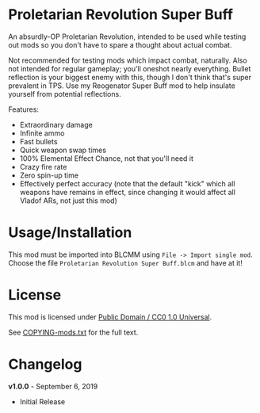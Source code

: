 Proletarian Revolution Super Buff
=================================

An absurdly-OP Proletarian Revolution, intended to be used while testing
out mods so you don't have to spare a thought about actual combat.

Not recommended for testing mods which impact combat, naturally.  Also not
intended for regular gameplay; you'll oneshot nearly everything.  Bullet
reflection is your biggest enemy with this, though I don't think that's
super prevalent in TPS.  Use my Reogenator Super Buff mod to help insulate
yourself from potential reflections.

Features:

 * Extraordinary damage
 * Infinite ammo
 * Fast bullets
 * Quick weapon swap times
 * 100% Elemental Effect Chance, not that you'll need it
 * Crazy fire rate
 * Zero spin-up time
 * Effectively perfect accuracy (note that the default "kick" which all
   weapons have remains in effect, since changing it would affect all
   Vladof ARs, not just this mod)

Usage/Installation
==================

This mod must be imported into BLCMM using `File -> Import single mod`.
Choose the file `Proletarian Revolution Super Buff.blcm` and have at it!

License
=======

This mod is licensed under
[Public Domain / CC0 1.0 Universal](https://creativecommons.org/publicdomain/zero/1.0/).

See [COPYING-mods.txt](../COPYING-mods.txt) for the full text.

Changelog
=========

**v1.0.0** - September 6, 2019
 * Initial Release

